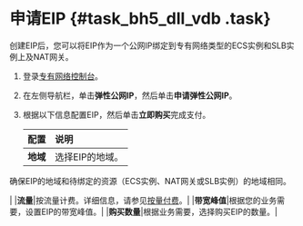 # 申请EIP {#task_bh5_dll_vdb .task}

创建EIP后，您可以将EIP作为一个公网IP绑定到专有网络类型的ECS实例和SLB实例上及NAT网关。

1.  登录[专有网络控制台](https://vpcnext.console.aliyun.com)。 
2.  在左侧导航栏，单击**弹性公网IP**，然后单击**申请弹性公网IP**。 
3.  根据以下信息配置EIP，然后单击**立即购买**完成支付。 

    |配置|说明|
    |:-|:-|
    |**地域**| 选择EIP的地域。

 确保EIP的地域和待绑定的资源（ECS实例、NAT网关或SLB实例）的地域相同。

 |
    |**流量**|按流量计费。详细信息，请参见[按量付费](../../../../../intl.zh-CN/产品定价/按量付费.md#)。|
    |**带宽峰值**|根据您的业务需要，设置EIP的带宽峰值。|
    |**购买数量**|根据业务需要，选择购买EIP的数量。|


